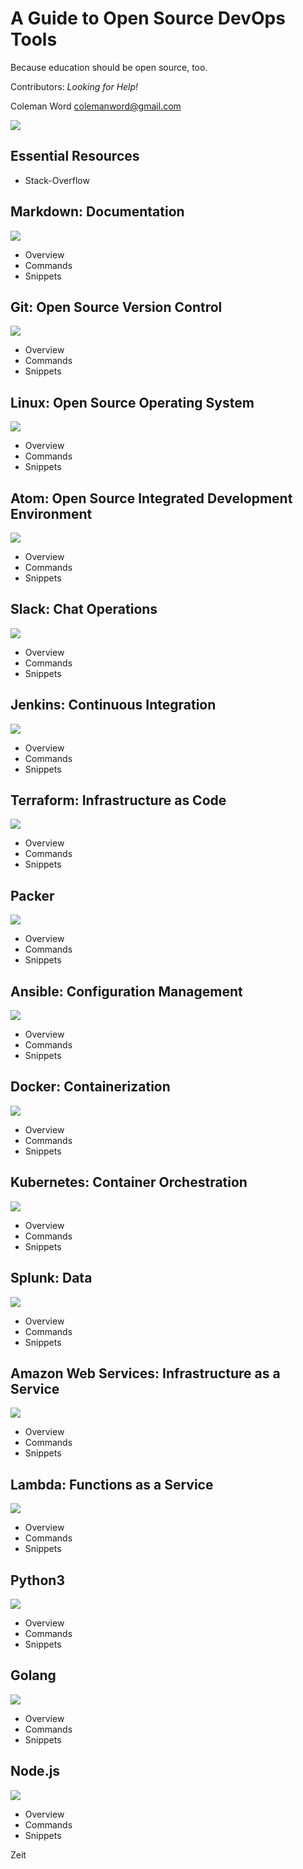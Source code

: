 # A Guide to Open Source DevOps Tools
Because education should be open source, too.

Contributors:
_Looking for Help!_

Coleman Word
colemanword@gmail.com

![](https://github.com/Coleman-Word/devops-cheatsheets/blob/images/coleman-word.png)


## Essential Resources
* Stack-Overflow


## Markdown: Documentation

![](https://github.com/Coleman-Word/devops-cheatsheets/blob/images/git.png)

* Overview
* Commands
* Snippets

## Git: Open Source Version Control
![](https://github.com/Coleman-Word/devops-cheatsheets/blob/images/git.png)

* Overview
* Commands
* Snippets

## Linux: Open Source Operating System
![](https://github.com/Coleman-Word/devops-cheatsheets/blob/images/Linux.png)

* Overview
* Commands
* Snippets

## Atom: Open Source Integrated Development Environment

![](https://github.com/Coleman-Word/devops-cheatsheets/blob/images/Jenkins.png)

* Overview
* Commands
* Snippets

## Slack: Chat Operations

![](https://github.com/Coleman-Word/devops-cheatsheets/blob/images/slack.png)

* Overview
* Commands
* Snippets


## Jenkins: Continuous Integration
![](https://github.com/Coleman-Word/devops-cheatsheets/blob/images/Jenkins.png)

* Overview
* Commands
* Snippets

## Terraform: Infrastructure as Code
![](https://github.com/Coleman-Word/devops-cheatsheets/blob/images/terraform.png)

* Overview
* Commands
* Snippets

## Packer
![](https://github.com/Coleman-Word/devops-cheatsheets/blob/images/packer.png)

* Overview
* Commands
* Snippets

## Ansible: Configuration Management
![](https://github.com/Coleman-Word/devops-cheatsheets/blob/images/ansible.png)

* Overview
* Commands
* Snippets

## Docker: Containerization
![](https://github.com/Coleman-Word/devops-cheatsheets/blob/images/docker.png)

* Overview
* Commands
* Snippets

## Kubernetes: Container Orchestration
![](https://github.com/Coleman-Word/devops-cheatsheets/blob/images/Kubernetes.png)

* Overview
* Commands
* Snippets

## Splunk: Data 
![](https://github.com/Coleman-Word/devops-cheatsheets/blob/images/splunk.png)

* Overview
* Commands
* Snippets

## Amazon Web Services: Infrastructure as a Service 
![](https://github.com/Coleman-Word/devops-cheatsheets/blob/images/AWS.png)

* Overview
* Commands
* Snippets

## Lambda: Functions as a Service

![](https://github.com/Coleman-Word/devops-cheatsheets/blob/images/lambda.png)

* Overview
* Commands
* Snippets


## Python3

![](https://github.com/Coleman-Word/devops-cheatsheets/blob/images/python3.png)

* Overview
* Commands
* Snippets

## Golang

![](https://github.com/Coleman-Word/devops-cheatsheets/blob/images/golang.png)

* Overview
* Commands
* Snippets

## Node.js

![](https://github.com/Coleman-Word/devops-cheatsheets/blob/images/node.png)

* Overview
* Commands
* Snippets

Zeit 